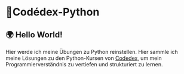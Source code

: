 # 👾Codédex-Python

## 🌍 Hello World!
 Hier werde ich meine Übungen zu Python reinstellen. 
 Hier sammle ich meine Lösungen zu den Python-Kursen von [Codedex](https://www.codedex.io/), um mein Programmierverständnis zu vertiefen und strukturiert zu lernen.
